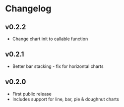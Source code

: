 # Changelog

## v0.2.2

* Change chart init to callable function

## v0.2.1

* Better bar stacking - fix for horizontal charts

## v0.2.0

* First public release
* Includes support for line, bar, pie & doughnut charts